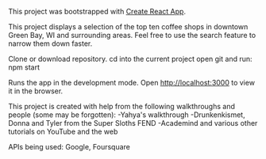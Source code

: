 This project was bootstrapped with [Create React App](https://github.com/facebook/create-react-app).

This project displays a selection of the top ten coffee shops in downtown Green Bay, WI and surrounding areas. Feel free to use the search feature to narrow them down faster.

Clone or download repository.
cd into the current project
open git and run: npm start

Runs the app in the development mode.
Open [http://localhost:3000](http://localhost:3000) to view it in the browser.

This project is created with help from the following walkthroughs and people (some may be forgotten):
	-Yahya's walkthrough
	-Drunkenkismet, Donna and Tyler from the Super Sloths FEND
	-Academind and various other tutorials on YouTube and the web

APIs being used: Google, Foursquare
